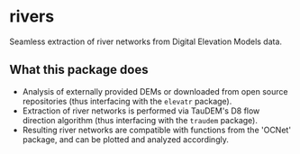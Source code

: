 # rivers

Seamless extraction of river networks from Digital Elevation Models data. 

## What this package does 

- Analysis of externally provided DEMs or downloaded from open source repositories (thus interfacing with the `elevatr` package). 
- Extraction of river networks is performed via TauDEM's D8 flow direction algorithm (thus interfacing with the `traudem` package). 
- Resulting river networks are compatible with functions from the 'OCNet' package, and can be plotted and analyzed accordingly. 